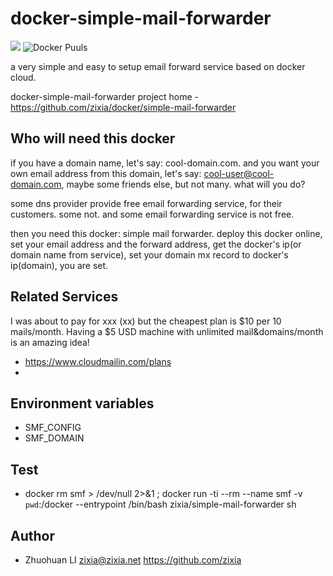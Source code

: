 # docker-simple-mail-forwarder
[![](https://badge.imagelayers.io/zixia/simple-mail-forwarder:latest.svg)](https://imagelayers.io/?images=zixia/simple-mail-forwarder:latest 'Get your own badge on imagelayers.io')
![Docker Puuls](https://img.shields.io/docker/pulls/zixia/simple-mail-forwarder.svg)


a very simple and easy to setup email forward service based on docker cloud.

docker-simple-mail-forwarder project home - https://github.com/zixia/docker/simple-mail-forwarder

## Who will need this docker
if you have a domain name, let's say: cool-domain.com. and you want your own email address from this domain, let's say: cool-user@cool-domain.com, maybe some friends else, but not many. what will you do?

some dns provider provide free email forwarding service, for their customers. some not. and some email forwarding service is not free.

then you need this docker: simple mail forwarder. deploy this docker online, set your email address and the forward address, get the docker's ip(or domain name from service), set your domain mx record to docker's ip(domain), you are set.

## Related Services

I was about to pay for xxx (xx) but the cheapest plan is $10 per 10 mails/month. Having a $5 USD machine with unlimited mail&domains/month is an amazing idea!

 - https://www.cloudmailin.com/plans
 - 

## Environment variables

 - SMF_CONFIG
 - SMF_DOMAIN

## Test
- docker rm smf > /dev/null 2>&1 ; docker run -ti --rm --name smf -v `pwd`:/docker --entrypoint /bin/bash zixia/simple-mail-forwarder sh

## Author
 - Zhuohuan LI <zixia@zixia.net> https://github.com/zixia
